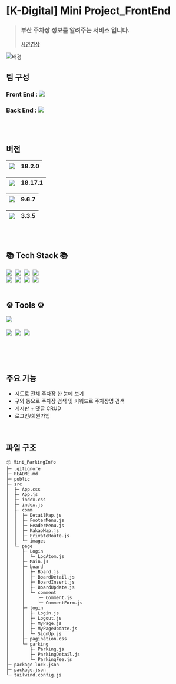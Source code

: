 # [K-Digital] Mini Project_FrontEnd
> ### 부산 주차장 정보를 알려주는 서비스 입니다.   
> [시연영상](링크달기)
>
![배경](https://github.com/inayong/Mini_ParkingInfo/assets/141033984/a78eb076-9aa0-43e3-a90f-1bb7e28e80e7)


## 팀 구성
### Front End : [<img src="https://img.shields.io/badge/github-black?style=flat&logo=github"/>](https://github.com/inayong/Mini_ParkingInfo)  
### Back End : [<img src="https://img.shields.io/badge/github-black?style=flat&logo=github"/>](https://github.com/wnahswl/SubProject)
<br />
<br />

## 버전
<img src="https://img.shields.io/badge/react-black?style=flat-square&logo=react&logoColor=61DAFB"/> | 18.2.0
-- | --

<img src="https://img.shields.io/badge/Node.js-black?style=flat-square&logo=Node.js&logoColor=339933"/> | 18.17.1  
-- | --

<img src="https://img.shields.io/badge/npm-black?style=flat-square&logo=npm&logoColor=CB3837"/> | 9.6.7  
---------- | ---------

<img src="https://img.shields.io/badge/tailwindcss-black?style=flat-square&logo=tailwindcss&logoColor=06B6D4"/> | 3.3.5
---------- | ---------

<br />
<br />


<!-- <h3 align="center">📚 Tech Stack 📚</h3> -->
## 📚 Tech Stack 📚
<div align="">
  <img src="https://img.shields.io/badge/react-20232a.svg?style=for-the-badge&logo=react&logoColor=61DAFB" />&nbsp
  <img src="https://img.shields.io/badge/javascript-F7DF1E.svg?style=for-the-badge&logo=javascript&logoColor=20232a" />&nbsp
   <img src="https://img.shields.io/badge/node.js-6DA55F?style=for-the-badge&logo=node.js&logoColor=white" />&nbsp
   <img src="https://img.shields.io/badge/React_Router-CA4245?style=for-the-badge&logo=react-router&logoColor=white" />&nbsp
</div>
<div align="">
  <img src="https://img.shields.io/badge/Recoil-3578E5?style=for-the-badge&logo=recoil&logoColor=white" />&nbsp
  <img src="https://img.shields.io/badge/tailwindcss-1daabb.svg?style=for-the-badge&logo=tailwind-css&logoColor=white" />&nbsp
  <img src="https://img.shields.io/badge/html5-E34F26.svg?style=for-the-badge&logo=html5&logoColor=white" />&nbsp
  <img src="https://img.shields.io/badge/css-1572B6.svg?style=for-the-badge&logo=css3&logoColor=white" />&nbsp
</div>

<br>

<!-- <h3 align="">⚙ Tools ⚙</h3> -->
## ⚙ Tools ⚙
<div align="">
  <img src="https://img.shields.io/badge/Visual%20Studio%20Code-0078d7.svg?style=for-the-badge&logo=visual-studio-code&logoColor=white" />&nbsp
</div>

<br>

<div align="">
  <img src="https://img.shields.io/badge/github-181717.svg?style=for-the-badge&logo=github&logoColor=white" />&nbsp
  <img src="https://img.shields.io/badge/Notion-F3F3F3.svg?style=for-the-badge&logo=notion&logoColor=black" />&nbsp
  <img src="https://img.shields.io/badge/figma-F24E1E.svg?style=for-the-badge&logo=figma&logoColor=white" />&nbsp
</div>

<br />
<br />
<br />
<br />

## 주요 기능
- 지도로 전체 주차장 한 눈에 보기
- 구와 동으로 주차장 검색 및 키워드로 주차장명 검색
- 게시판 + 댓글 CRUD
- 로그인/회원가입

<br>

## 파일 구조
```
📦 Mini_ParkingInfo
├─ .gitignore
├─ README.md
├─ public
├─ src
│  ├─ App.css
│  ├─ App.js
│  ├─ index.css
│  ├─ index.js
│  ├─ comm
│  │  ├─ DetailMap.js
│  │  ├─ FooterMenu.js
│  │  ├─ HeaderMenu.js
│  │  ├─ KakaoMap.js
│  │  ├─ PrivateRoute.js
│  │  └─ images
│  └─ page
│     ├─ Login
│     │  └─ LogAtom.js
│     ├─ Main.js
│     ├─ board
│     │  ├─ Board.js
│     │  ├─ BoardDetail.js
│     │  ├─ BoardInsert.js
│     │  ├─ BoardUpdate.js
│     │  └─ comment
│     │     ├─ Comment.js
│     │     └─ CommentForm.js
│     ├─ login
│     │  ├─ Login.js
│     │  ├─ Logout.js
│     │  ├─ MyPage.js
│     │  ├─ MyPageUpdate.js
│     │  └─ SignUp.js
│     ├─ pagination.css
│     └─ parking
│        ├─ Parking.js
│        ├─ ParkingDetail.js
│        └─ ParkingFee.js
├─ package-lock.json
├─ package.json
└─ tailwind.config.js
```
